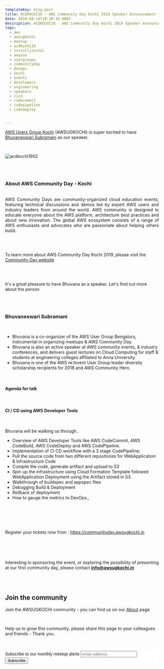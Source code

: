 ```yaml
---
templateKey: blog-post
title: ACDKOCHI19 - AWS Community Day Kochi 2019 Speaker Announcement - Bhuvaneswari Subramani 
date: 2019-08-14T10:30:10.000Z
description: ACDKOCHI19 - AWS Community Day Kochi 2019 Speaker Announcement -  Bhuvaneswari Subramani
tags:
  - aws
  - awsugkochi
  - meetup
  - acdkochi19
  - installjournal
  - amazon
  - usergroups
  - communityday
  - devops
  - kochi
  - events
  - developers
  - engineering
  - speakers
  - cicd
  - codecommit
  - codepipeline
  - codedeploy


---
```


[AWS Users Group Kochi](https://awsugkochi.in) (AWSUGKOCHI) is super excited to have [Bhuvaneswari Subramani](https://www.linkedin.com/in/bhuvanas/) as our speaker.

<br>

![acdkochi1902](/img/awsugkochi-acdkochi19-speaker-bhuvana.png)


<br> 
<br>

<h3> About AWS Community Day - Kochi </h3>

<br>
<div style="text-align: justify">
AWS Community Days are community-organized cloud education events, featuring technical discussions and demos led by expert AWS users and industry leaders from around the world. AWS community is designed to educate everyone about the AWS platform, architecture best practices and about new innovation. The global AWS ecosystem consists of a range of AWS enthusiasts and advocates who are passionate about helping others build.
</div>

<br> <br> 

To learn more about AWS Community Day Kochi 2019, please visit the [Community Day website](https://communityday.awsugkochi.in)


<br> <br> 

It's a great pleasure to have Bhuvana as a speaker. Let's find out more about the person

<br> <br> 

<h3> Bhuvaneswari Subramani </h3>

<br>

 - Bhuvana is a co-organizer of the AWS User Group Bengaluru, instrumental in organizing meetups & AWS Community Day. 
 - Bhuvana is also an active speaker at AWS community events, & industry conferences, and delivers guest lectures on Cloud Computing for staff & students at engineering colleges affiliated to Anna University. 
- Bhuvana  is one of the AWS re:Invent User Group leader diversity scholarship recipients for 2018 and AWS Community Hero.

<br>

<h4> Agenda for talk </h4>
<br>
<h4>  CI / CD using AWS Developer Tools </h4>
<br>


Bhuvana will be walking us through..

- Overview of AWS Developer Tools like AWS CodeCommit, AWS CodeBuild, AWS CodeDeploy and AWS CodePipeline. 
- Implementation of CI CD workflow with a 3 stage CodePipeline;  
- Pull the source code from two different repositories for WebApplication & Infrastructure Code
- Compile the code, generate artifact and upload to S3 
- Spin up the infrastructure using Cloud Formation Template followed WebApplication Deployment using the Artifact stored in S3.
- Walkthrough of buildspec and appspec files
- Debugging Build & Deployment
- Rollback of deployment
- How to gauge the metrics to DevOps.,


<br> <br> <br> <br>

Register your tickets now from : https://communityday.awsugkochi.in

<br> <br> <br> <br>
Interesting in sponsoring the event, or exploring the possibility of presenting at our first community day, please contact **info@awsugkochi.in**


<br> <br>

## Join the community

Join the AWSUGKOCHI community - you can find us on our [About](https://awsugkochi.in/about) page

<br> 

Help us to grow this community, please share this page to your colleagues and friends - Thank you.

<br>
<br>

<!-- Begin Mailchimp Signup Form -->
<link href="//cdn-images.mailchimp.com/embedcode/slim-10_7.css" rel="stylesheet" type="text/css">
<style type="text/css">
	#mc_embed_signup{background:#fff; clear:left; font:14px Helvetica,Arial,sans-serif; }
	/* Add your own Mailchimp form style overrides in your site stylesheet or in this style block.
	   We recommend moving this block and the preceding CSS link to the HEAD of your HTML file. */
</style>
<div id="mc_embed_signup">
<form action="https://awsugkochi.us20.list-manage.com/subscribe/post?u=b4c4469413422365d2a2e5cf6&amp;id=d4837b9a16" method="post" id="mc-embedded-subscribe-form" name="mc-embedded-subscribe-form" class="validate" target="_blank" novalidate>
    <div id="mc_embed_signup_scroll">
	<label for="mce-EMAIL">Subscribe to our monthly meetup alerts</label>
	<input type="email" value="" name="EMAIL" class="email" id="mce-EMAIL" placeholder="email address" required>
    <!-- real people should not fill this in and expect good things - do not remove this or risk form bot signups-->
    <div style="position: absolute; left: -5000px;" aria-hidden="true"><input type="text" name="b_b4c4469413422365d2a2e5cf6_d4837b9a16" tabindex="-1" value=""></div>
    <div class="clear"><input type="submit" value="Subscribe" name="subscribe" id="mc-embedded-subscribe" class="button"></div>
    </div>
</form>
</div>

<!--End mc_embed_signup-->
